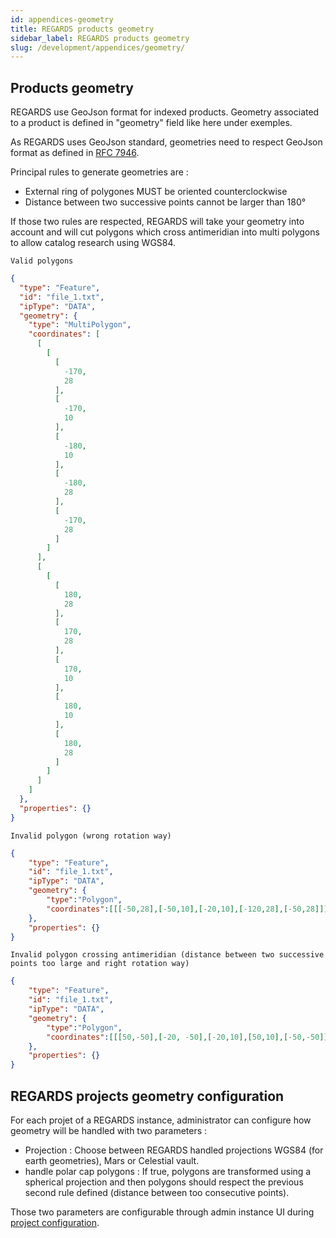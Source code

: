 ```yaml
---
id: appendices-geometry
title: REGARDS products geometry
sidebar_label: REGARDS products geometry
slug: /development/appendices/geometry/
---
```


## Products geometry

REGARDS use GeoJson format for indexed products. Geometry associated to a product is defined in "geometry" field like
here under exemples.

As REGARDS uses GeoJson standard, geometries need to respect GeoJson format as defined
in [RFC 7946](https://datatracker.ietf.org/doc/html/rfc7946#section-3.1.6).

Principal rules to generate geometries are :

- External ring of polygones MUST be oriented counterclockwise
- Distance between two successive points cannot be larger than 180°

If those two rules are respected, REGARDS will take your geometry into account and will cut polygons which cross
antimeridian into multi polygons to allow catalog research using WGS84.

`Valid polygons`

```json
{
  "type": "Feature",
  "id": "file_1.txt",
  "ipType": "DATA",
  "geometry": {
    "type": "MultiPolygon",
    "coordinates": [
      [
        [
          [
            -170,
            28
          ],
          [
            -170,
            10
          ],
          [
            -180,
            10
          ],
          [
            -180,
            28
          ],
          [
            -170,
            28
          ]
        ]
      ],
      [
        [
          [
            180,
            28
          ],
          [
            170,
            28
          ],
          [
            170,
            10
          ],
          [
            180,
            10
          ],
          [
            180,
            28
          ]
        ]
      ]
    ]
  },
  "properties": {}
}
```

`Invalid polygon (wrong rotation way)`

```json
{
    "type": "Feature",
    "id": "file_1.txt",
    "ipType": "DATA",
    "geometry": {
        "type":"Polygon",
        "coordinates":[[[-50,28],[-50,10],[-20,10],[-120,28],[-50,28]]]
    },
    "properties": {}
}
```

`Invalid polygon crossing antimeridian (distance between two successive points too large and right rotation way)`

```json
{
    "type": "Feature",
    "id": "file_1.txt",
    "ipType": "DATA",
    "geometry": {
        "type":"Polygon",
        "coordinates":[[[50,-50],[-20, -50],[-20,10],[50,10],[-50,-50]]]
    },
    "properties": {}
}
```

## REGARDS projects geometry configuration

For each projet of a REGARDS instance, administrator can configure how geometry will be handled with two parameters :

- Projection : Choose between REGARDS handled projections WGS84 (for earth geometries), Mars or Celestial vault.
- handle polar cap polygons : If true, polygons are transformed using a spherical projection and then polygons should
  respect the previous second rule defined (distance between too consecutive points).

Those two parameters are configurable through admin instance UI
during [project configuration](../../user-documentation/1-global-configuration/project-configuration.md).